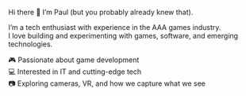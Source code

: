 Hi there 👋 I’m Paul (but you probably already knew that).

I’m a tech enthusiast with experience in the AAA games industry.<br>
I love building and experimenting with games, software, and emerging technologies.<br>

🎮 Passionate about game development<br>
💻 Interested in IT and cutting-edge tech<br>
📷 Exploring cameras, VR, and how we capture what we see<br>
